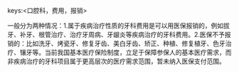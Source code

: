 keys:<口腔科，费用，报销>

一般分为两种情况：1.属于疾病治疗性质的牙科费用是可以用医保报销的，例如拔牙、补牙、根管治疗、治疗牙周病、牙龈炎等疾病治疗的牙科费用。2.医保不予报销的：比如洗牙、烤瓷牙、修复牙齿、美白牙齿、矫正、种植、修复植牙、色牙治疗、镶牙等。当前我国基本医疗保险制度，立足于保障参保人的基本医疗需求，而非疾病治疗的牙科项目属于更高层次的医疗需求范围，暂未纳入医保支付范围。